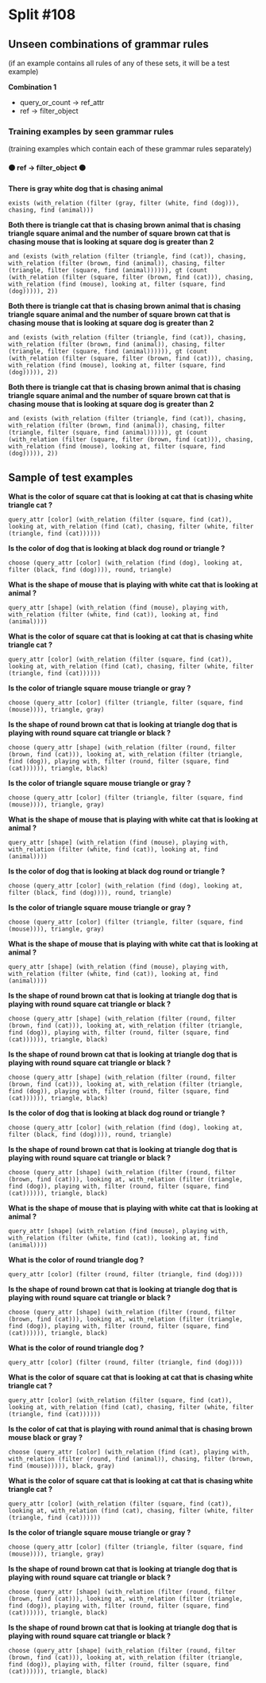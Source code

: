 # Split #108
## Unseen combinations of grammar rules
(if an example contains all rules of any of these sets, it will be a test example)

**Combination 1**
* query_or_count -> ref_attr
* ref -> filter_object

### Training examples by seen grammar rules
(training examples which contain each of these grammar rules separately)
#### ⚫ ref -> filter_object ⚫
**There is gray white dog that is chasing animal**
 ```
exists (with_relation (filter (gray, filter (white, find (dog))), chasing, find (animal)))
```
**Both there is triangle cat that is chasing brown animal that is chasing triangle square animal and the number of square brown cat that is chasing mouse that is looking at square dog is greater than 2**
 ```
and (exists (with_relation (filter (triangle, find (cat)), chasing, with_relation (filter (brown, find (animal)), chasing, filter (triangle, filter (square, find (animal)))))), gt (count (with_relation (filter (square, filter (brown, find (cat))), chasing, with_relation (find (mouse), looking at, filter (square, find (dog))))), 2))
```
**Both there is triangle cat that is chasing brown animal that is chasing triangle square animal and the number of square brown cat that is chasing mouse that is looking at square dog is greater than 2**
 ```
and (exists (with_relation (filter (triangle, find (cat)), chasing, with_relation (filter (brown, find (animal)), chasing, filter (triangle, filter (square, find (animal)))))), gt (count (with_relation (filter (square, filter (brown, find (cat))), chasing, with_relation (find (mouse), looking at, filter (square, find (dog))))), 2))
```
**Both there is triangle cat that is chasing brown animal that is chasing triangle square animal and the number of square brown cat that is chasing mouse that is looking at square dog is greater than 2**
 ```
and (exists (with_relation (filter (triangle, find (cat)), chasing, with_relation (filter (brown, find (animal)), chasing, filter (triangle, filter (square, find (animal)))))), gt (count (with_relation (filter (square, filter (brown, find (cat))), chasing, with_relation (find (mouse), looking at, filter (square, find (dog))))), 2))
```
## Sample of test examples
**What is the color of square cat that is looking at cat that is chasing white triangle cat ?**
 ```
query_attr [color] (with_relation (filter (square, find (cat)), looking at, with_relation (find (cat), chasing, filter (white, filter (triangle, find (cat))))))
```
**Is the color of dog that is looking at black dog round or triangle ?**
 ```
choose (query_attr [color] (with_relation (find (dog), looking at, filter (black, find (dog)))), round, triangle)
```
**What is the shape of mouse that is playing with white cat that is looking at animal ?**
 ```
query_attr [shape] (with_relation (find (mouse), playing with, with_relation (filter (white, find (cat)), looking at, find (animal))))
```
**What is the color of square cat that is looking at cat that is chasing white triangle cat ?**
 ```
query_attr [color] (with_relation (filter (square, find (cat)), looking at, with_relation (find (cat), chasing, filter (white, filter (triangle, find (cat))))))
```
**Is the color of triangle square mouse triangle or gray ?**
 ```
choose (query_attr [color] (filter (triangle, filter (square, find (mouse)))), triangle, gray)
```
**Is the shape of round brown cat that is looking at triangle dog that is playing with round square cat triangle or black ?**
 ```
choose (query_attr [shape] (with_relation (filter (round, filter (brown, find (cat))), looking at, with_relation (filter (triangle, find (dog)), playing with, filter (round, filter (square, find (cat)))))), triangle, black)
```
**Is the color of triangle square mouse triangle or gray ?**
 ```
choose (query_attr [color] (filter (triangle, filter (square, find (mouse)))), triangle, gray)
```
**What is the shape of mouse that is playing with white cat that is looking at animal ?**
 ```
query_attr [shape] (with_relation (find (mouse), playing with, with_relation (filter (white, find (cat)), looking at, find (animal))))
```
**Is the color of dog that is looking at black dog round or triangle ?**
 ```
choose (query_attr [color] (with_relation (find (dog), looking at, filter (black, find (dog)))), round, triangle)
```
**Is the color of triangle square mouse triangle or gray ?**
 ```
choose (query_attr [color] (filter (triangle, filter (square, find (mouse)))), triangle, gray)
```
**What is the shape of mouse that is playing with white cat that is looking at animal ?**
 ```
query_attr [shape] (with_relation (find (mouse), playing with, with_relation (filter (white, find (cat)), looking at, find (animal))))
```
**Is the shape of round brown cat that is looking at triangle dog that is playing with round square cat triangle or black ?**
 ```
choose (query_attr [shape] (with_relation (filter (round, filter (brown, find (cat))), looking at, with_relation (filter (triangle, find (dog)), playing with, filter (round, filter (square, find (cat)))))), triangle, black)
```
**Is the shape of round brown cat that is looking at triangle dog that is playing with round square cat triangle or black ?**
 ```
choose (query_attr [shape] (with_relation (filter (round, filter (brown, find (cat))), looking at, with_relation (filter (triangle, find (dog)), playing with, filter (round, filter (square, find (cat)))))), triangle, black)
```
**Is the color of dog that is looking at black dog round or triangle ?**
 ```
choose (query_attr [color] (with_relation (find (dog), looking at, filter (black, find (dog)))), round, triangle)
```
**Is the shape of round brown cat that is looking at triangle dog that is playing with round square cat triangle or black ?**
 ```
choose (query_attr [shape] (with_relation (filter (round, filter (brown, find (cat))), looking at, with_relation (filter (triangle, find (dog)), playing with, filter (round, filter (square, find (cat)))))), triangle, black)
```
**What is the shape of mouse that is playing with white cat that is looking at animal ?**
 ```
query_attr [shape] (with_relation (find (mouse), playing with, with_relation (filter (white, find (cat)), looking at, find (animal))))
```
**What is the color of round triangle dog ?**
 ```
query_attr [color] (filter (round, filter (triangle, find (dog))))
```
**Is the shape of round brown cat that is looking at triangle dog that is playing with round square cat triangle or black ?**
 ```
choose (query_attr [shape] (with_relation (filter (round, filter (brown, find (cat))), looking at, with_relation (filter (triangle, find (dog)), playing with, filter (round, filter (square, find (cat)))))), triangle, black)
```
**What is the color of round triangle dog ?**
 ```
query_attr [color] (filter (round, filter (triangle, find (dog))))
```
**What is the color of square cat that is looking at cat that is chasing white triangle cat ?**
 ```
query_attr [color] (with_relation (filter (square, find (cat)), looking at, with_relation (find (cat), chasing, filter (white, filter (triangle, find (cat))))))
```
**Is the color of cat that is playing with round animal that is chasing brown mouse black or gray ?**
 ```
choose (query_attr [color] (with_relation (find (cat), playing with, with_relation (filter (round, find (animal)), chasing, filter (brown, find (mouse))))), black, gray)
```
**What is the color of square cat that is looking at cat that is chasing white triangle cat ?**
 ```
query_attr [color] (with_relation (filter (square, find (cat)), looking at, with_relation (find (cat), chasing, filter (white, filter (triangle, find (cat))))))
```
**Is the color of triangle square mouse triangle or gray ?**
 ```
choose (query_attr [color] (filter (triangle, filter (square, find (mouse)))), triangle, gray)
```
**Is the shape of round brown cat that is looking at triangle dog that is playing with round square cat triangle or black ?**
 ```
choose (query_attr [shape] (with_relation (filter (round, filter (brown, find (cat))), looking at, with_relation (filter (triangle, find (dog)), playing with, filter (round, filter (square, find (cat)))))), triangle, black)
```
**Is the shape of round brown cat that is looking at triangle dog that is playing with round square cat triangle or black ?**
 ```
choose (query_attr [shape] (with_relation (filter (round, filter (brown, find (cat))), looking at, with_relation (filter (triangle, find (dog)), playing with, filter (round, filter (square, find (cat)))))), triangle, black)
```